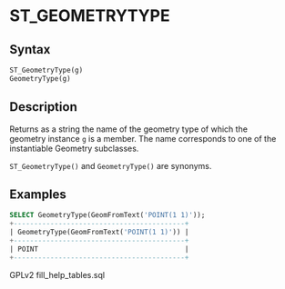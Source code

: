 # ST\_GEOMETRYTYPE

## Syntax

```sql
ST_GeometryType(g)
GeometryType(g)
```

## Description

Returns as a string the name of the geometry type of which the\
geometry instance `g` is a member. The name corresponds to one of the\
instantiable Geometry subclasses.

`ST_GeometryType()` and `GeometryType()` are synonyms.

## Examples

```sql
SELECT GeometryType(GeomFromText('POINT(1 1)'));
+------------------------------------------+
| GeometryType(GeomFromText('POINT(1 1)')) |
+------------------------------------------+
| POINT                                    |
+------------------------------------------+
```

GPLv2 fill\_help\_tables.sql
